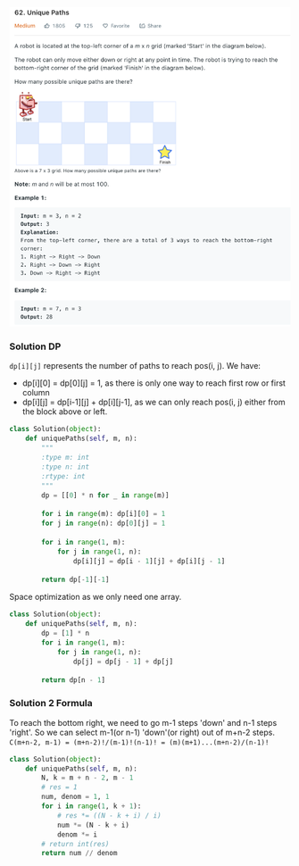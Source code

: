 ![](../images/62.png)
### Solution DP
```dp[i][j]``` represents the number of paths to reach pos(i, j). We have: 
+ dp[i][0] = dp[0][j] = 1, as there is only one way to reach first row or first column
+ dp[i][j] = dp[i-1][j] + dp[i][j-1], as we can only reach pos(i, j) either from the block above or left.
```python
class Solution(object):
    def uniquePaths(self, m, n):
        """
        :type m: int
        :type n: int
        :rtype: int
        """
        dp = [[0] * n for _ in range(m)]

        for i in range(m): dp[i][0] = 1
        for j in range(n): dp[0][j] = 1

        for i in range(1, m):
            for j in range(1, n):
                dp[i][j] = dp[i - 1][j] + dp[i][j - 1]
        
        return dp[-1][-1]
```
Space optimization as we only need one array.
```python
class Solution(object):
    def uniquePaths(self, m, n):
        dp = [1] * n
        for i in range(1, m):
            for j in range(1, n):
                dp[j] = dp[j - 1] + dp[j]
        
        return dp[n - 1]
```
### Solution 2 Formula
To reach the bottom right, we need to go m-1 steps 'down' and n-1 steps 'right'. So we can select m-1(or n-1) 'down'(or right) out of m+n-2 steps.
```C(m+n-2, m-1) = (m+n-2)!/(m-1)!(n-1)! = (m)(m+1)...(m+n-2)/(n-1)!```
```python
class Solution(object):
    def uniquePaths(self, m, n):
        N, k = m + n - 2, m - 1
        # res = 1
        num, denom = 1, 1
        for i in range(1, k + 1):
            # res *= ((N - k + i) / i)
            num *= (N - k + i)
            denom *= i
        # return int(res)
        return num // denom
```
